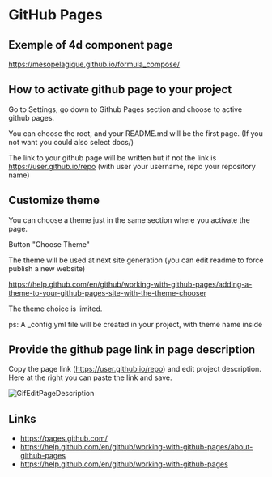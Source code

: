 # GitHub Pages

## Exemple of 4d component page

https://mesopelagique.github.io/formula_compose/

## How to activate github page to your project 

Go to Settings, go down to Github Pages section and choose to active github pages.

You can choose the root, and your README.md will be the first page. (If you not want you could also select docs/)

The link to your github page will be written but if not the link is https://user.github.io/repo (with user your username, repo your repository name)

## Customize theme

You can choose a theme just in the same section where you activate the page.

Button "Choose Theme"

The theme will be used at next site generation (you can edit readme to force publish a new website)

https://help.github.com/en/github/working-with-github-pages/adding-a-theme-to-your-github-pages-site-with-the-theme-chooser

The theme choice is limited.

ps: A _config.yml file will be created in your project, with theme name inside

##  Provide the github page link in page description

Copy the page link (https://user.github.io/repo) and edit project description. 
Here at the right you can paste the link and save.

![GifEditPageDescription](https://i.imgur.com/CexeWBQ.gif)

## Links

- https://pages.github.com/
- https://help.github.com/en/github/working-with-github-pages/about-github-pages
- https://help.github.com/en/github/working-with-github-pages
